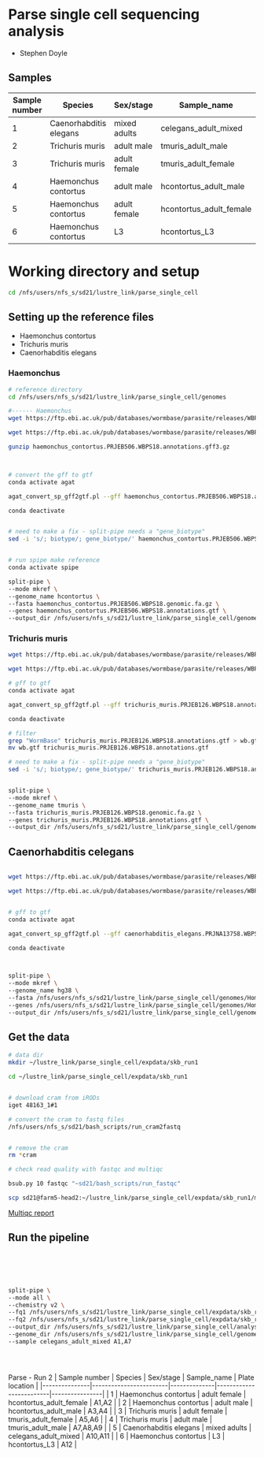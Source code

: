 # Parse single cell sequencing analysis

- Stephen Doyle





## Samples

| Sample number | Species                | Sex/stage    | Sample_name             | Plate location |
|---------------|------------------------|--------------|-------------------------|----------------|
| 1             | Caenorhabditis elegans | mixed adults | celegans_adult_mixed    | A1,A7          |
| 2             | Trichuris muris        | adult male   | tmuris_adult_male       | A2,A8          |
| 3             | Trichuris muris        | adult female | tmuris_adult_female     | A3,A9          |
| 4             | Haemonchus contortus   | adult male   | hcontortus_adult_male   | A4,A10         |
| 5             | Haemonchus contortus   | adult female | hcontortus_adult_female | A5,A11         |
| 6             | Haemonchus contortus   | L3           | hcontortus_L3           | A6,A12         |








# Working directory and setup
```bash
cd /nfs/users/nfs_s/sd21/lustre_link/parse_single_cell 

```

## Setting up the reference files
- Haemonchus contortus
- Trichuris muris
- Caenorhabditis elegans

### Haemonchus
```bash
# reference directory
cd /nfs/users/nfs_s/sd21/lustre_link/parse_single_cell/genomes

#------ Haemonchus
wget https://ftp.ebi.ac.uk/pub/databases/wormbase/parasite/releases/WBPS18/species/haemonchus_contortus/PRJEB506/haemonchus_contortus.PRJEB506.WBPS18.genomic.fa.gz

wget https://ftp.ebi.ac.uk/pub/databases/wormbase/parasite/releases/WBPS18/species/haemonchus_contortus/PRJEB506/haemonchus_contortus.PRJEB506.WBPS18.annotations.gff3.gz

gunzip haemonchus_contortus.PRJEB506.WBPS18.annotations.gff3.gz



# convert the gff to gtf
conda activate agat

agat_convert_sp_gff2gtf.pl --gff haemonchus_contortus.PRJEB506.WBPS18.annotations.gff3 --gtf_version 3 --output  haemonchus_contortus.PRJEB506.WBPS18.annotations.gtf

conda deactivate


# need to make a fix - split-pipe needs a "gene_biotype"
sed -i 's/; biotype/; gene_biotype/' haemonchus_contortus.PRJEB506.WBPS18.annotations.gtf


# run spipe make reference
conda activate spipe

split-pipe \
--mode mkref \
--genome_name hcontortus \
--fasta haemonchus_contortus.PRJEB506.WBPS18.genomic.fa.gz \
--genes haemonchus_contortus.PRJEB506.WBPS18.annotations.gtf \
--output_dir /nfs/users/nfs_s/sd21/lustre_link/parse_single_cell/genomes/hcontortus

```

### Trichuris muris
```bash
wget https://ftp.ebi.ac.uk/pub/databases/wormbase/parasite/releases/WBPS18/species/trichuris_muris/PRJEB126/trichuris_muris.PRJEB126.WBPS18.genomic.fa.gz

wget https://ftp.ebi.ac.uk/pub/databases/wormbase/parasite/releases/WBPS18/species/trichuris_muris/PRJEB126/trichuris_muris.PRJEB126.WBPS18.annotations.gff3.gz

# gff to gtf
conda activate agat

agat_convert_sp_gff2gtf.pl --gff trichuris_muris.PRJEB126.WBPS18.annotations.gff3.gz --gtf_version 3 --output  trichuris_muris.PRJEB126.WBPS18.annotations.gtf

conda deactivate

# filter 
grep "WormBase" trichuris_muris.PRJEB126.WBPS18.annotations.gtf > wb.gtf
mv wb.gtf trichuris_muris.PRJEB126.WBPS18.annotations.gtf

# need to make a fix - split-pipe needs a "gene_biotype"
sed -i 's/; biotype/; gene_biotype/' trichuris_muris.PRJEB126.WBPS18.annotations.gtf


split-pipe \
--mode mkref \
--genome_name tmuris \
--fasta trichuris_muris.PRJEB126.WBPS18.genomic.fa.gz \
--genes trichuris_muris.PRJEB126.WBPS18.annotations.gtf \
--output_dir /nfs/users/nfs_s/sd21/lustre_link/parse_single_cell/genomes/tmuris

```

## Caenorhabditis celegans

```bash

wget https://ftp.ebi.ac.uk/pub/databases/wormbase/parasite/releases/WBPS18/species/caenorhabditis_elegans/PRJNA13758/caenorhabditis_elegans.PRJNA13758.WBPS18.genomic.fa.gz

wget https://ftp.ebi.ac.uk/pub/databases/wormbase/parasite/releases/WBPS18/species/caenorhabditis_elegans/PRJNA13758/caenorhabditis_elegans.PRJNA13758.WBPS18.annotations.gff3.gz


# gff to gtf
conda activate agat

agat_convert_sp_gff2gtf.pl --gff caenorhabditis_elegans.PRJNA13758.WBPS18.annotations.gff3.gz --gtf_version 3 --output  caenorhabditis_elegans.PRJNA13758.WBPS18.annotations.gtf

conda deactivate



split-pipe \
--mode mkref \
--genome_name hg38 \
--fasta /nfs/users/nfs_s/sd21/lustre_link/parse_single_cell/genomes/Homo_sapiens.GRCh38.dna.primary_assembly.fa.gz \
--genes /nfs/users/nfs_s/sd21/lustre_link/parse_single_cell/genomes/Homo_sapiens.GRCh38.109.gtf.gz \
--output_dir /nfs/users/nfs_s/sd21/lustre_link/parse_single_cell/genomes/hg38

```







## Get the data

```bash
# data dir 
mkdir ~/lustre_link/parse_single_cell/expdata/skb_run1

cd ~/lustre_link/parse_single_cell/expdata/skb_run1


# download cram from iRODs
iget 48163_1#1

# convert the cram to fastq files
/nfs/users/nfs_s/sd21/bash_scripts/run_cram2fastq


# remove the cram
rm *cram

# check read quality with fastqc and multiqc

bsub.py 10 fastqc "~sd21/bash_scripts/run_fastqc"

scp sd21@farm5-head2:~/lustre_link/parse_single_cell/expdata/skb_run1/multiqc_report.html skb_run1_multiqc_report.html
```

[Multiqc report](../04_analysis/skb_run1_multiqc_report.html) 





## Run the pipeline
```bash





split-pipe \
--mode all \
--chemistry v2 \
--fq1 /nfs/users/nfs_s/sd21/lustre_link/parse_single_cell/expdata/skb_run1/48163_1#1_1.fastq.gz \
--fq2 /nfs/users/nfs_s/sd21/lustre_link/parse_single_cell/expdata/skb_run1/48163_1#1_2.fastq.gz \
--output_dir /nfs/users/nfs_s/sd21/lustre_link/parse_single_cell/analysis/test-out \
--genome_dir /nfs/users/nfs_s/sd21/lustre_link/parse_single_cell/genomes/hg38 \
--sample celegans_adult_mixed A1,A7





```






Parse - Run 2
| Sample number | Species                | Sex/stage    | Sample_name             | Plate location |
|---------------|------------------------|--------------|-------------------------|----------------|
| 1             | Haemonchus contortus   | adult female | hcontortus_adult_female | A1,A2          |
| 2             | Haemonchus contortus   | adult male   | hcontortus_adult_male   | A3,A4          |
| 3             | Trichuris muris        | adult female | tmuris_adult_female     | A5,A6          |
| 4             | Trichuris muris        | adult male   | tmuris_adult_male       | A7,A8,A9       |
| 5             | Caenorhabditis elegans | mixed adults | celegans_adult_mixed    | A10,A11        |
| 6             | Haemonchus contortus   | L3           | hcontortus_L3           | A12            |
